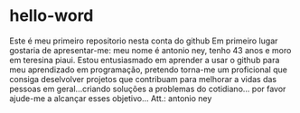 # hello-word
Este é meu primeiro repositorio nesta conta do github
Em primeiro lugar gostaria de apresentar-me: meu nome é antonio ney, tenho 43 anos e moro em teresina piaui.
Estou entusiasmado em aprender a usar o github para meu aprendizado em programação, pretendo torna-me um proficional que consiga deselvolver projetos que contribuam para melhorar a vidas das pessoas em geral...criando soluções a problemas do cotidiano...
por favor ajude-me a alcançar esses objetivo...
Att.: antonio ney

